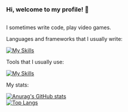 ### Hi, welcome to my profile! 👋

<img src="https://komarev.com/ghpvc/?username=V1sion1601&style=flat-square&color=blue" alt=""/>

I sometimes write code, play video games. 

Languages and frameworks that I usually write: <br/>

[![My Skills](https://skillicons.dev/icons?i=js,html,css,nodejs,react)](https://skillicons.dev)<br/>

Tools that I usually use:<br/>

[![My Skills](https://skillicons.dev/icons?i=vscode,figma)](https://skillicons.dev)<br/>


My stats:<br/>

[![Anurag's GitHub stats](https://github-readme-stats.vercel.app/api?username=V1sion1601)](https://github.com/anuraghazra/github-readme-stats)<br/>
[![Top Langs](https://github-readme-stats.vercel.app/api/top-langs/?username=V1sion1601&layout=compact)](https://github.com/anuraghazra/github-readme-stats)
